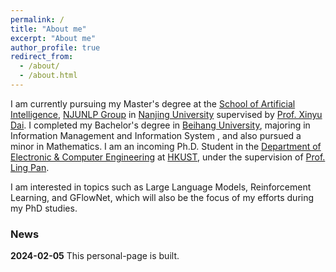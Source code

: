 ```yaml
---
permalink: /
title: "About me"
excerpt: "About me"
author_profile: true
redirect_from: 
  - /about/
  - /about.html
---
```


I am currently pursuing my Master's degree at the <a href="https://ai.nju.edu.cn/main.htm">School of Artificial Intelligence</a>, <a href="http://nlp.nju.edu.cn/homepage/">NJUNLP Group</a> in <a href="https://www.nju.edu.cn/">Nanjing University</a> supervised by <a href="https://ai.nju.edu.cn/daixinyu/index.htm">Prof. Xinyu Dai</a>. I completed my Bachelor's degree in <a href="https://www.buaa.edu.cn/">Beihang University</a>, majoring in Information Management and Information System , and also pursued a minor in Mathematics.
I am an incoming Ph.D. Student in the <a href="https://ece.hkust.edu.hk/">Department of Electronic & Computer Engineering</a> at <a href="https://hkust.edu.hk/">HKUST</a>, under the supervision of <a href="https://ling-pan.github.io/">Prof. Ling Pan</a>.

I am interested in topics such as Large Language Models, Reinforcement Learning, and GFlowNet, which will also be the focus of my efforts during my PhD studies.

### News

**2024-02-05** This personal-page is built.
